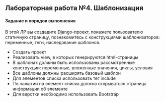 ## Лабораторная работа №4. Шаблонизация
#### Задание и порядок выполнения
В этой ЛР вы создадите Django-проект, покажете пользователю статичную страницу, познакомитесь с конструкциями шаблонизаторов: переменные, теги, наследование шаблонов. 
* Создать проект
* Реализовать view, в которых генерируются html-страницы
* В шаблонах должны быть использованы рассмотренные конструкции: переменные, вложенные значения, циклы, условия
* Все шаблоны должны расширять базовый шаблон
* Для элементов списка использовать тег include
* По нажатии на элемент списка должна открываться страница информации об элементе
* Для верстки необходимо использовать Bootstrap
